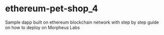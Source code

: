 # ethereum-pet-shop_4
Sample dapp built on ethereum blockchain network with step by step guide on how to deploy on Morpheus Labs
